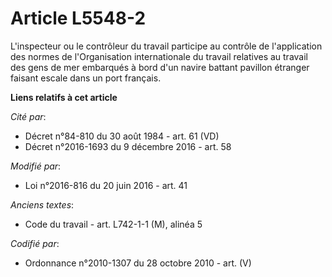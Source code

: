 # Article L5548-2

L'inspecteur ou le contrôleur du travail participe au contrôle de l'application des normes de l'Organisation internationale
du travail relatives au travail des gens de mer embarqués à bord d'un navire battant pavillon étranger faisant escale dans un
port français.

**Liens relatifs à cet article**

_Cité par_:

  - Décret n°84-810 du 30 août 1984 - art. 61 (VD)
  - Décret n°2016-1693 du 9 décembre 2016 - art. 58

_Modifié par_:

  - Loi n°2016-816 du 20 juin 2016 - art. 41

_Anciens textes_:

  - Code du travail - art. L742-1-1 (M), alinéa 5

_Codifié par_:

  - Ordonnance n°2010-1307 du 28 octobre 2010 - art. (V)
